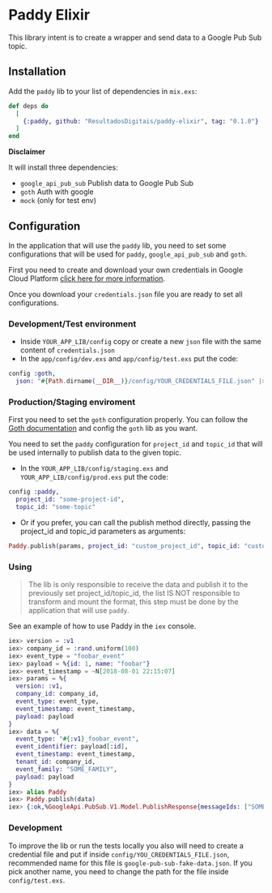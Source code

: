 # Paddy Elixir

This library intent is to create a wrapper and send data to a Google Pub Sub topic.

## Installation

Add the `paddy` lib to your list of dependencies in `mix.exs`:

```elixir
def deps do
  [
    {:paddy, github: "ResultadosDigitais/paddy-elixir", tag: "0.1.0"}
  ]
end
```

**Disclaimer**

It will install three dependencies:

 - `google_api_pub_sub` Publish data to Google Pub Sub
 - `goth` Auth with google
 - `mock` (only for test env)

## Configuration

In the application that will use the `paddy` lib, you need to set some configurations that will be used for `paddy`, `google_api_pub_sub` and `goth`.

First you need to create and download your own credentials in Google Cloud Platform [click here for more information](https://cloud.google.com/genomics/docs/how-tos/getting-started).

Once you download your `credentials.json` file you are ready to set all configurations.

### Development/Test environment

- Inside `YOUR_APP_LIB/config` copy or create a new `json` file with the same content of `credentials.json`
- In the `app/config/dev.exs` and `app/config/test.exs` put the code:

```elixir
config :goth,
  json: "#{Path.dirname(__DIR__)}/config/YOUR_CREDENTIALS_FILE.json" |> File.read!()
```

### Production/Staging enviroment

First you need to set the `goth` configuration properly. You can follow the [Goth documentation](https://github.com/peburrows/goth#goth) and config the `goth` lib as you want.

You need to set the `paddy` configuration for `project_id` and `topic_id` that will be used internally to publish data to the given topic.

- In the `YOUR_APP_LIB/config/staging.exs` and `YOUR_APP_LIB/config/prod.exs` put the code:

```elixir
config :paddy,
  project_id: "some-project-id",
  topic_id: "some-topic"
```

- Or if you prefer, you can call the publish method directly, passing the project_id and topic_id parameters as arguments:

```elixir
Paddy.publish(params, project_id: "custom_project_id", topic_id: "custom_topic_id")
```

### Using

> The lib is only responsible to receive the data and publish it to the previously set project_id/topic_id, the list IS NOT responsible to transform and mount the format, this step must be done by the application that will use `paddy`.

See an example of how to use Paddy in the `iex` console.

```elixir
iex> version = :v1
iex> company_id = :rand.uniform(100)
iex> event_type = "foobar_event"
iex> payload = %{id: 1, name: "foobar"}
iex> event_timestamp = ~N[2018-08-01 22:15:07]
iex> params = %{
  version: :v1,
  company_id: company_id,
  event_type: event_type,
  event_timestamp: event_timestamp,
  payload: payload
}
iex> data = %{
  event_type: "#{:v1}_foobar_event",
  event_identifier: payload[:id],
  event_timestamp: event_timestamp,
  tenant_id: company_id,
  event_family: "SOME_FAMILY",
  payload: payload
}
iex> alias Paddy
iex> Paddy.publish(data)
iex> {:ok,%GoogleApi.PubSub.V1.Model.PublishResponse{messageIds: ["SOME_MESSAGE_ID"]}}
```

### Development

To improve the lib or run the tests locally you also will need to create a credential file and put if inside `config/YOU_CREDENTIALS_FILE.json`, recommended name
for this file is `google-pub-sub-fake-data.json`. If you pick another name, you need to change the path for the file inside `config/test.exs`.
